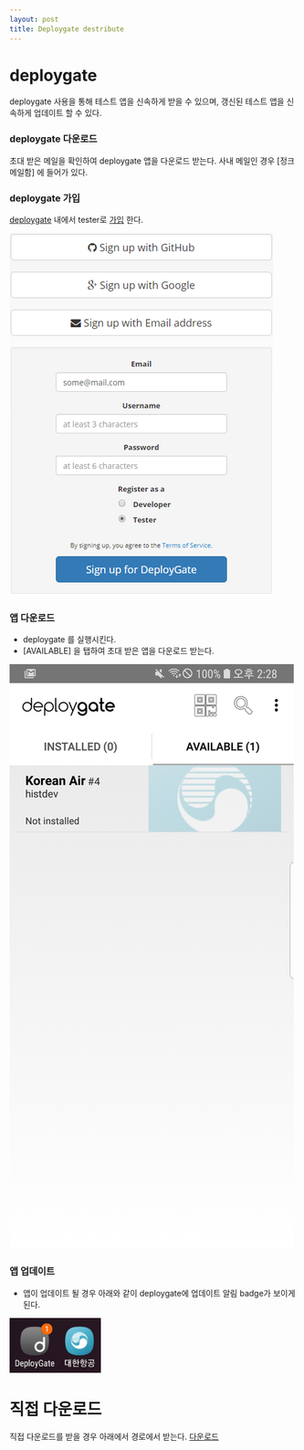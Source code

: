 ```yaml
---
layout: post
title: Deploygate destribute
---
```


# deploygate

deploygate 사용을 통해 테스트 앱을 신속하게 받을 수 있으며, 갱신된 테스트 앱을 신속하게 업데이트 할 수 있다.

### deploygate 다운로드

초대 받은 메일을 확인하여 deploygate 앱을 다운로드 받는다. 사내 메일인 경우 [정크메일함] 에 들어가 있다.

### deploygate 가입

[deploygate](https://deploygate.com/) 내에서 tester로 [가입](https://deploygate.com/users/signup) 한다. 

![](assets/img/deploy_01.png)

### 앱 다운로드

 * deploygate 를 실행시킨다.
 * [AVAILABLE] 을 탭하여 초대 받은 앱을 다운로드 받는다. 

![](assets/img/deploy_02.jpg)

### 앱 업데이트

 * 앱이 업데이트 될 경우 아래와 같이 deploygate에 업데이트 알림 badge가 보이게 된다.

![](assets/img/deploy_03.png)


# 직접 다운로드

 직접 다운로드를 받을 경우 아래에서 경로에서 받는다.
 [다운로드](https://github.com/histdev/koreanair_and/releases/latest) 
